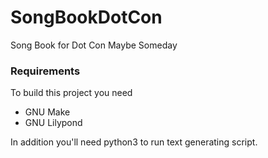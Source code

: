 # SongBookDotCon
Song Book for Dot Con Maybe Someday

### Requirements 
To build this project you need
* GNU Make
* GNU Lilypond

In addition you'll need python3 to run text generating script.
